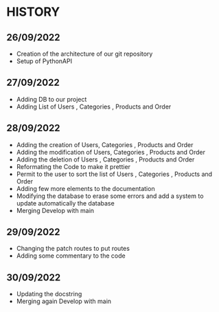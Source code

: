 # HISTORY

## 26/09/2022
* Creation of the architecture of our git repository
* Setup of PythonAPI


## 27/09/2022
* Adding DB to our project
* Adding List of Users , Categories , Products and Order

## 28/09/2022
* Adding the creation of Users, Categories , Products and Order
* Adding the modification of Users, Categories , Products and Order
* Adding the deletion of Users , Categories , Products and Order
* Reformating the Code to make it prettier
* Permit to the user to sort the list of Users , Categories , Products and Order
* Adding few more elements to the documentation
* Modifying the database to erase some errors and add a system to update automatically the database
* Merging Develop with main

## 29/09/2022
* Changing the patch routes to put routes
* Adding some commentary to the code 

## 30/09/2022
* Updating the docstring 
* Merging again Develop with main

